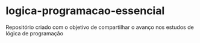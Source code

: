 # logica-programacao-essencial
Repositório criado com o objetivo de compartilhar o avanço nos estudos de lógica de programação

